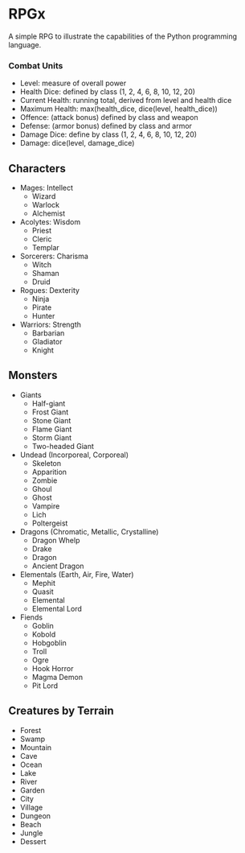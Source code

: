 # RPGx

A simple RPG to illustrate the capabilities of the Python programming language.


### Combat Units
- Level: measure of overall power
- Health Dice: defined by class (1, 2, 4, 6, 8, 10, 12, 20)
- Current Health: running total, derived from level and health dice
- Maximum Health: max(health_dice, dice(level, health_dice))
- Offence: (attack bonus) defined by class and weapon
- Defense: (armor bonus) defined by class and armor
- Damage Dice: define by class (1, 2, 4, 6, 8, 10, 12, 20)
- Damage: dice(level, damage_dice)

## Characters
- Mages: Intellect
    - Wizard
    - Warlock
    - Alchemist
- Acolytes: Wisdom
    - Priest
    - Cleric
    - Templar
- Sorcerers: Charisma
    - Witch
    - Shaman
    - Druid
- Rogues: Dexterity
    - Ninja
    - Pirate
    - Hunter
- Warriors: Strength
    - Barbarian
    - Gladiator
    - Knight

## Monsters
- Giants
    - Half-giant
    - Frost Giant
    - Stone Giant
    - Flame Giant
    - Storm Giant
    - Two-headed Giant
- Undead (Incorporeal, Corporeal)
    - Skeleton
    - Apparition
    - Zombie
    - Ghoul
    - Ghost
    - Vampire
    - Lich
    - Poltergeist
- Dragons (Chromatic, Metallic, Crystalline)
    - Dragon Whelp
    - Drake
    - Dragon
    - Ancient Dragon
- Elementals (Earth, Air, Fire, Water)
    - Mephit
    - Quasit
    - Elemental
    - Elemental Lord
- Fiends
    - Goblin
    - Kobold
    - Hobgoblin
    - Troll
    - Ogre
    - Hook Horror
    - Magma Demon
    - Pit Lord

## Creatures by Terrain
- Forest
- Swamp
- Mountain
- Cave
- Ocean
- Lake
- River
- Garden
- City
- Village
- Dungeon
- Beach
- Jungle
- Dessert
